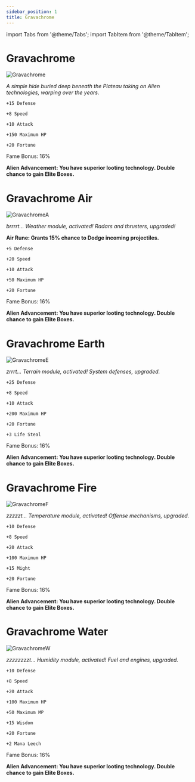 ```yaml
---
sidebar_position: 1
title: Gravachrome
---
```


import Tabs from '@theme/Tabs';
import TabItem from '@theme/TabItem';

<Tabs>
  <TabItem value="Gravachrome" label="Gravachrome" default>

# Gravachrome

![Gravachrome](https://vwiki.valorserver.com/api/item/picture/gravachrome)

<i>A simple hide buried deep beneath the Plateau taking on Alien technologies, warping over the years.</i>

    +15 Defense

    +8 Speed

    +10 Attack

    +150 Maximum HP

    +20 Fortune

Fame Bonus: 16%

**Alien Advancement: You have superior looting technology. Double chance to gain Elite Boxes.**


  </TabItem>
  <TabItem value="Air" label="Air">

# Gravachrome Air

![GravachromeA](https://vwiki.valorserver.com/api/item/picture/gravachrome%20air)

<i>brrrrt... Weather module, activated! Radars and thrusters, upgraded!</i>

**Air Rune: Grants 15% chance to Dodge incoming projectiles.**

    +5 Defense

    +20 Speed

    +10 Attack

    +50 Maximum HP

    +20 Fortune

Fame Bonus: 16%

**Alien Advancement: You have superior looting technology. Double chance to gain Elite Boxes.**

  </TabItem>
  <TabItem value="Earth" label="Earth">

# Gravachrome Earth

![GravachromeE](https://vwiki.valorserver.com/api/item/picture/gravachrome%20earth)

<i>zrrrt... Terrain module, activated! System defenses, upgraded.</i>
  
    +25 Defense

    +8 Speed

    +10 Attack

    +200 Maximum HP

    +20 Fortune

    +3 Life Steal

Fame Bonus: 16%

**Alien Advancement: You have superior looting technology. Double chance to gain Elite Boxes.**

  </TabItem>
  <TabItem value="Fire" label="Fire">

# Gravachrome Fire

![GravachromeF](https://vwiki.valorserver.com/api/item/picture/gravachrome%20fire)

<i>zzzzzt... Temperature module, activated! Offense mechanisms, upgraded.</i>

    +10 Defense

    +8 Speed

    +20 Attack

    +100 Maximum HP

    +15 Might

    +20 Fortune

Fame Bonus: 16%

**Alien Advancement: You have superior looting technology. Double chance to gain Elite Boxes.**


  </TabItem>
  <TabItem value="Water" label="Water">

# Gravachrome Water

![GravachromeW](https://vwiki.valorserver.com/api/item/picture/gravachrome%20water)

<i>zzzzzzzzt... Humidity module, activated! Fuel and engines, upgraded.</i>

    +10 Defense

    +8 Speed

    +20 Attack

    +100 Maximum HP

    +50 Maximum MP

    +15 Wisdom

    +20 Fortune

    +2 Mana Leech

Fame Bonus: 16%

**Alien Advancement: You have superior looting technology. Double chance to gain Elite Boxes.**

  </TabItem>
</Tabs>
